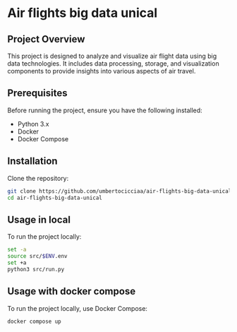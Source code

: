 # Air flights big data unical

## Project Overview

This project is designed to analyze and visualize air flight data using big data technologies. It includes data processing, storage, and visualization components to provide insights into various aspects of air travel.

## Prerequisites

Before running the project, ensure you have the following installed:

- Python 3.x
- Docker
- Docker Compose

## Installation

Clone the repository:

```sh
git clone https://github.com/umbertocicciaa/air-flights-big-data-unical.git
cd air-flights-big-data-unical
```

## Usage in local

To run the project locally:

```sh
set -a
source src/$ENV.env
set +a
python3 src/run.py
```

## Usage with docker compose

To run the project locally, use Docker Compose:

```sh
docker compose up
```
<!--
## Local installation hadoop and spark

Utilies urls.
<https://medium.com/@MinatoNamikaze02/installing-hadoop-on-macos-m1-m2-2023-d963abeab38e>
<https://medium.com/@le.oasis/setting-up-apache-spark-on-macos-a-comprehensive-guide-78af7642deb1>
-->
